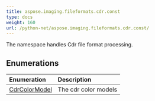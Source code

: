```yaml
---
title: aspose.imaging.fileformats.cdr.const
type: docs
weight: 160
url: /python-net/aspose.imaging.fileformats.cdr.const/
---
```



The namespace handles Cdr file format processing.

## **Enumerations**
|**Enumeration**|**Description**|
| :- | :- |
|[CdrColorModel](/imaging/python-net/aspose.imaging.fileformats.cdr.const/cdrcolormodel/)|The cdr color models|

